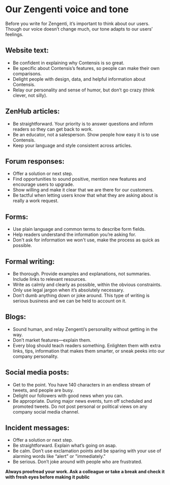 # Our Zengenti voice and tone

Before you write for Zengenti, it’s important to think about our users. Though our voice doesn’t change much, our tone adapts to our users’ feelings.

## Website text:
- Be confident in explaining why Contensis is so great. 
- Be specific about Contensis’s features, so people can make their own comparisons.
- Delight people with design, data, and helpful information about Contensis.
- Relay our personality and sense of humor, but don’t go crazy (think clever, not silly).

## ZenHub articles:
- Be straightforward. Your priority is to answer questions and inform readers so they can get back to work.
- Be an educator, not a salesperson. Show people how easy it is to use Contensis.
- Keep your language and style consistent across articles.

## Forum responses:
- Offer a solution or next step.
- Find opportunities to sound positive, mention new features and encourage users to upgrade.
- Show willing and make it clear that we are there for our customers.
- Be tactful when letting users know that what they are asking about is really a work request.

## Forms:
- Use plain language and common terms to describe form fields.
- Help readers understand the information you’re asking for.
- Don't ask for information we won't use, make the process as quick as possible.

## Formal writing:
- Be thorough. Provide examples and explanations, not summaries. Include links to relevant resources.
- Write as calmly and clearly as possible, within the obvious constraints. Only use legal jargon when it’s absolutely necessary.
- Don’t dumb anything down or joke around. This type of writing is serious business and we can be held to account on it.

## Blogs:
- Sound human, and relay Zengenti’s personality without getting in the way.
- Don’t market features—explain them.
- Every blog should teach readers something. Enlighten them with extra links, tips, information that makes them smarter, or sneak peeks into our company personality.

## Social media posts:
- Get to the point. You have 140 characters in an endless stream of tweets, and people are busy.
- Delight our followers with good news when you can.
- Be appropriate. During major news events, turn off scheduled and promoted tweets. Do not post personal or political views on any company social media channel.

## Incident messages:
- Offer a solution or next step.
- Be straightforward. Explain what’s going on asap.
- Be calm. Don’t use exclamation points and be sparing with your use of alarming words like “alert” or "immediately."
- Be serious. Don’t joke around with people who are frustrated.

**Always proofread your work. Ask a colleague or take a break and check it with fresh eyes before making it public**

